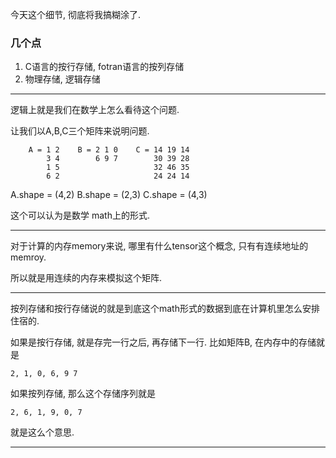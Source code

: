 
今天这个细节, 彻底将我搞糊涂了.

### 几个点
1. C语言的按行存储, fotran语言的按列存储
2. 物理存储, 逻辑存储


---

逻辑上就是我们在数学上怎么看待这个问题.

让我们以A,B,C三个矩阵来说明问题.

```
    A = 1 2    B = 2 1 0    C = 14 19 14
        3 4        6 9 7        30 39 28
        1 5                     32 46 35
        6 2                     24 24 14
```
A.shape = (4,2)
B.shape = (2,3)
C.shape = (4,3)

这个可以认为是数学 math上的形式.

---

对于计算的内存memory来说, 哪里有什么tensor这个概念, 只有有连续地址的memroy.

所以就是用连续的内存来模拟这个矩阵.

----

按列存储和按行存储说的就是到底这个math形式的数据到底在计算机里怎么安排住宿的.

如果是按行存储, 就是存完一行之后, 再存储下一行.
比如矩阵B, 在内存中的存储就是
```
2, 1, 0, 6, 9 7
```
如果按列存储, 那么这个存储序列就是
```
2, 6, 1, 9, 0, 7
```

就是这么个意思.

---

